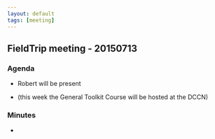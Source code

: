 ```yaml
---
layout: default
tags: [meeting]
---
```


## FieldTrip meeting - 20150713

### Agenda

*  Robert will be present

*  (this week the General Toolkit Course will be hosted at the DCCN) 

### Minutes

* 

